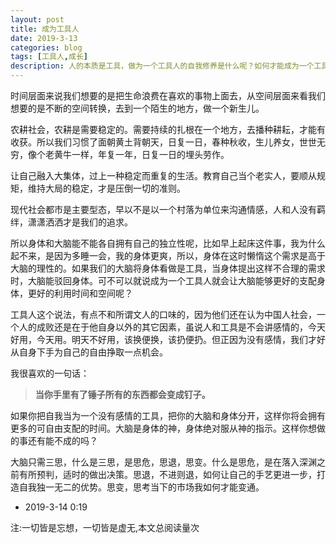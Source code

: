 ```yaml
---
layout: post
title: 成为工具人
date: 2019-3-13
categories: blog
tags: [工具人,成长]
description: 人的本质是工具，做为一个工具人的自我修养是什么呢？如何才能成为一个工具人呢？
---
```


时间层面来说我们想要的是把生命浪费在喜欢的事物上面去，从空间层面来看我们想要的是不断的空间转换，去到一个陌生的地方，做一个新生儿。

农耕社会，农耕是需要稳定的。需要持续的扎根在一个地方，去播种耕耘，才能有收获。所以我们习惯了面朝黄土背朝天，日复一日，春种秋收，生儿养女，世世无穷，像个老黄牛一样，年复一年，日复一日的埋头劳作。

让自己融入大集体，过上一种稳定而重复的生活。教育自己当个老实人，要顺从规矩，维持大局的稳定，才是压倒一切的准则。

现代社会都市是主要型态，早以不是以一个村落为单位来沟通情感，人和人没有羁绊，潇潇洒洒才是我们的追求。

所以身体和大脑能不能各自拥有自己的独立性呢，比如早上起床这件事，我为什么起不来，是因为多睡一会，我的身体更爽，所以，身体在这时懒惰这个需求是高于大脑的理性的。如果我们的大脑将身体看做是工具，当身体提出这样不合理的需求时，大脑能驳回身体。可不可以就说成为一个工具人就会让大脑能够更好的支配身体，更好的利用时间和空间呢？

工具人这个说法，有点不和所谓文人的口味的，因为他们还在认为中国人社会，一个人的成败还是在于他自身以外的其它因素，虽说人和工具是不会讲感情的，今天好用，今天用。明天不好用，该换便换，该扔便扔。但正因为没有感情，我们才好从自身下手为自己的自由挣取一点机会。

我很喜欢的一句话：

> **当你手里有了锤子所有的东西都会变成钉子。**

如果你把自我当为一个没有感情的工具，把你的大脑和身体分开，这样你将会拥有更多的可自由支配的时间。大脑是身体的神，身体绝对服从神的指示。这样你想做的事还有能不成的吗？

大脑只需三思，什么是三思，是思危，思退，思变。什么是思危，是在落入深渊之前有所预判，适时的做出决策。思退，不进则退，如何让自己的手艺更进一步，打造自我独一无二的优势。思变，思考当下的市场我如何才能变通。

- 2019-3-14 0:19

<span id="busuanzi_container_page_pv">
  注:一切皆是忘想，一切皆是虚无,本文总阅读量<span id="busuanzi_value_page_pv"></span>次
</span>
